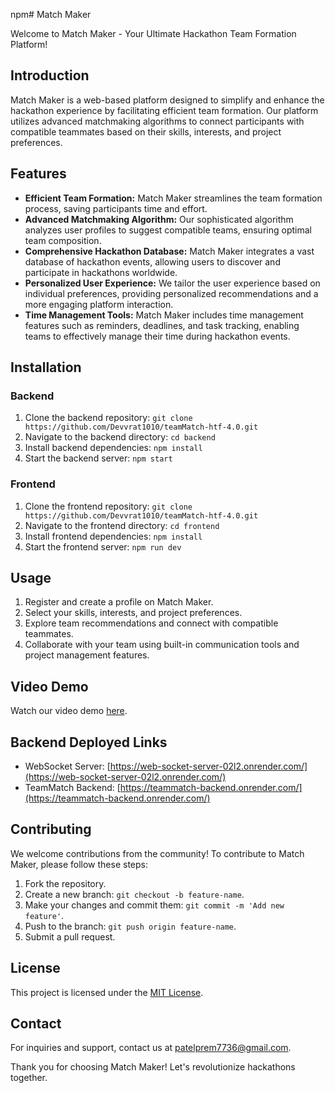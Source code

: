 npm# Match Maker

Welcome to Match Maker - Your Ultimate Hackathon Team Formation Platform!

## Introduction

Match Maker is a web-based platform designed to simplify and enhance the hackathon experience by facilitating efficient team formation. Our platform utilizes advanced matchmaking algorithms to connect participants with compatible teammates based on their skills, interests, and project preferences.

## Features

- **Efficient Team Formation:** Match Maker streamlines the team formation process, saving participants time and effort.
- **Advanced Matchmaking Algorithm:** Our sophisticated algorithm analyzes user profiles to suggest compatible teams, ensuring optimal team composition.
- **Comprehensive Hackathon Database:** Match Maker integrates a vast database of hackathon events, allowing users to discover and participate in hackathons worldwide.
- **Personalized User Experience:** We tailor the user experience based on individual preferences, providing personalized recommendations and a more engaging platform interaction.
- **Time Management Tools:** Match Maker includes time management features such as reminders, deadlines, and task tracking, enabling teams to effectively manage their time during hackathon events.

## Installation

### Backend

1. Clone the backend repository: `git clone https://github.com/Devvrat1010/teamMatch-htf-4.0.git`
2. Navigate to the backend directory: `cd backend`
3. Install backend dependencies: `npm install`
4. Start the backend server: `npm start`

### Frontend

1. Clone the frontend repository: `git clone https://github.com/Devvrat1010/teamMatch-htf-4.0.git`
2. Navigate to the frontend directory: `cd frontend`
3. Install frontend dependencies: `npm install`
4. Start the frontend server: `npm run dev`

## Usage

1. Register and create a profile on Match Maker.
2. Select your skills, interests, and project preferences.
3. Explore team recommendations and connect with compatible teammates.
4. Collaborate with your team using built-in communication tools and project management features.

## Video Demo

Watch our video demo [here](https://www.youtube.com/watch?v=cs-oho889d8&t=46s).

## Backend Deployed Links

- WebSocket Server: [https://web-socket-server-02l2.onrender.com/](https://web-socket-server-02l2.onrender.com/)
- TeamMatch Backend: [https://teammatch-backend.onrender.com/](https://teammatch-backend.onrender.com/)

## Contributing

We welcome contributions from the community! To contribute to Match Maker, please follow these steps:

1. Fork the repository.
2. Create a new branch: `git checkout -b feature-name`.
3. Make your changes and commit them: `git commit -m 'Add new feature'`.
4. Push to the branch: `git push origin feature-name`.
5. Submit a pull request.

## License

This project is licensed under the [MIT License](https://opensource.org/licenses/MIT).

## Contact

For inquiries and support, contact us at patelprem7736@gmail.com.

Thank you for choosing Match Maker! Let's revolutionize hackathons together.
